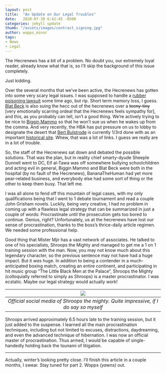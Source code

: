 ```yaml
---
layout: post
title:  "An Update on Our Legal Troubles"
date:   2020-07-30 6:42:45 -0500
categories: jekyll update
thumb: "/assets/images/contract_signing.jpg"
author: wopps_minor
tags:
- News
- Legal
---
```


The Hecrenews has a bit of a problem. No doubt you, our extremely loyal reader, already know what that is, so I’ll skip the background of this issue completely. 

Just kidding.

Over the several months that we’ve been active, the Hecrenews has gotten into some very scary legal issues. I was supposed to handle a [rubber poisoning lawsuit](https://hecrenews.github.io/jekyll/update/2020/06/11/as-robocalls-become-more-prominent-teens-fight-to-preserve-a-way-of-life.html) some time ago, but rip. Short term memory loss, I guess. [Blat Beck](https://hecrenews.github.io/jekyll/update/2020/06/20/writing-in-all-caps-found-to-be-more-persuasive.html) is also suing the hecc out of the hecrenews over a ~~teeny-tiny~~ [very emotionally scarring ordeal that the Hecrenews feels sympathy for], and this, as you probably can tell, isn’t a good thing. We’re actively trying to be nice to [Biggin Mammo](https://hecrenews.github.io/jekyll/update/2020/07/13/very-dear-friends-of-local-man-astonished-at-will-to-live.html) so that he won’t sue us when he wakes up from the comma. And very recently, the HBA has put pressure on us to lobby to designate the desert that [Bert Bulstrode](https://hecrenews.github.io/jekyll/update/2020/07/21/one-man-to-take-revenge-on-deserts-for-enormous-weight-gain.html)  is currently 1/3rd done with as an important [historical site](https://hecrenews.github.io/jekyll/update/2020/07/29/hecretary-proponents-protest-de-desertification-of-historic-battle-site.html). Whew, that was a lot of links. I guess we really are in a lot of trouble. 

So, the staff of the Hecrenews sat down and debated the possible solutions. That was the plan, but in reality chief smarty-dyude Sheeple Dunnell went to DC, Eif al-Tawa was off somewhere bullying schoolchildren and acting evil in general, Biggin Mammo and Blat Beck were both in the hospital (by no fault of the Hecrenews), BananaTheHuman had yet more pear-related business, and everybody else had some sort of thing or the other to keep them busy. That left me. 

I was all alone to fend off this mountain of legal cases, with my only qualifications being that I went to 1 debate tournament and read a couple John Grisham novels. Luckily, being very creative, I had no problem in coming up with a flawless legal strategy that can be summarized in just a couple of words: Procrastinate until the prosecution gets too bored to continue. Genius, right? Unfortunately, us at the hecrenews have lost our sense of procrastination, thanks to the boss’s thrice-daily article regimen. We needed some professional help.

Good thing that Mister Mjir has a vast network of associates. He talked to one of his specialists, Shroops the Mighty and managed to get me a 1 on 1 training session with the man. Now, you may not know much about this legendary character, so the previous sentence may not have had a huge impact. But it *was* huge. In addition to being a contender in a much-anticipated boxing match, creating an entire continent, and participating in hit music group “The Little Black Men at the Palace”, Shroops the Mighty (colloquially referred to simply as Shroops) is a master procrastinator. I was ecstatic. Maybe our legal strategy would actually work!

|  ![](https://hecrenews.github.io/assets/images/shroops_the_mighty_insta.JPG) |
|:-------:|
| *Official social media of Shroops the mighty. Quite impressive, if I do say so myself*  |

Shroops arrived approximately 6.5 hours late to the training session, but it just added to the suspense. I learned all the main procrastination techniques, including but not limited to excuses, distractions, daydreaming, and even the advanced technique of hibernation. I was now an official master of procrastination. Thus armed, I would be capable of single-handedly holding back the tsunami of litigation. 

---

Actually, winter’s looking pretty close. I’ll finish this article in a couple months, I swear. Stay tuned for part 2. Wopps *(yawns)* out.
